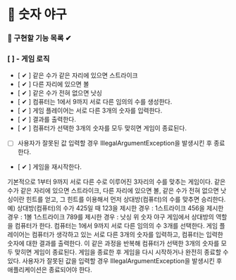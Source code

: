 # 🎰 숫자 야구

### 🎯 구현할 기능 목록 ✔

### [  ] - 게임 로직

- [ ✔ ] 같은 수가 같은 자리에 있으면 스트라이크
- [ ✔ ] 다른 자리에 있으면 볼
- [ ✔ ] 같은 수가 전혀 없으면 낫싱
- [ ✔ ] 컴퓨터는 1에서 9까지 서로 다른 임의의 수를 생성한다.
- [ ✔ ] 게임 플레이어는 서로 다른 3개의 숫자를 입력한다.
- [ ✔ ] 결과를 출력한다.
- [ ✔ ] 컴퓨터가 선택한 3개의 숫자를 모두 맞히면 게임이 종료된다.
- [  ] 사용자가 잘못된 값 입력할 경우 IllegalArgumentException을 발생시킨 후 종료한다.
- [ ✔ ] 게임을 재시작한다.

기본적으로 1부터 9까지 서로 다른 수로 이루어진 3자리의 수를 맞추는 게임이다.
같은 수가 같은 자리에 있으면 스트라이크, 다른 자리에 있으면 볼, 같은 수가 전혀 없으면 낫싱이란 힌트를 얻고, 그 힌트를 이용해서 먼저 상대방(컴퓨터)의 수를 맞추면 승리한다.
예) 상대방(컴퓨터)의 수가 425일 때
123을 제시한 경우 : 1스트라이크
456을 제시한 경우 : 1볼 1스트라이크
789를 제시한 경우 : 낫싱
위 숫자 야구 게임에서 상대방의 역할을 컴퓨터가 한다. 컴퓨터는 1에서 9까지 서로 다른 임의의 수 3개를 선택한다. 게임 플레이어는 컴퓨터가 생각하고 있는 서로 다른 3개의 숫자를 입력하고, 컴퓨터는 입력한 숫자에
대한 결과를 출력한다.
이 같은 과정을 반복해 컴퓨터가 선택한 3개의 숫자를 모두 맞히면 게임이 종료된다.
게임을 종료한 후 게임을 다시 시작하거나 완전히 종료할 수 있다.
사용자가 잘못된 값을 입력할 경우 IllegalArgumentException을 발생시킨 후 애플리케이션은 종료되어야 한다.